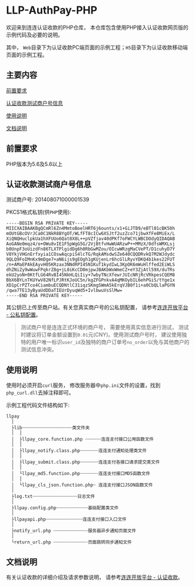 # LLP-AuthPay-PHP

欢迎来到连连认证收款的PHP仓库， 本仓库包含使用PHP接入认证收款网页版的示例代码及必要的说明。

其中， ```Web```目录下为认证收款PC端页面的示例工程；```H5```目录下为认证收款移动端页面的示例工程。

## 主要内容

[前置要求](#前置要求)

[认证收款测试商户号信息](#认证收款测试商户号信息)

[使用说明](#使用说明)

[文档说明](#文档说明)

## 前置要求

PHP版本为5.6及5.6以上

## 认证收款测试商户号信息

测试商户号: 201408071000001539

PKCS1格式私钥(供```PHP```使用): 

```text
-----BEGIN RSA PRIVATE KEY-----
MIICXAIBAAKBgQCmRl6Zn4MmtoBoelHRT6j6ounts/x1+GiJTB9/eBTl01cBK50h
mOUtGBcOVrJCa0C1NkR8BYgOT/WLfFT8cICw6XSJtf2uzZco71jbwXfFe8MiEx/L
XiQNQHuclpkUa1hXFUUo6Qat8X8L++pVZfjav40dPKf7oFWCYLWBCDOdyQIDAQAB
AoGANe0mqz4/o+OWu8vIE1F5pWgG5G/2VjBtfvHwWUARzwP++MMzX/0dfsWMXLsj
b0UnpF3oUizdFn86TLXTPlgidDg6h0RbGwMZou/OIcwWRzgMaCVePT/D1cuhyD7Y
V8YkjVHGnErfxyia1COswAqcpiS4lcTG/RqkAMsdwSZe640CQQDRvkQ7M2WJdydc
9QLQ9FoIMnKx9mDge7+aN6ijs9gEOgh1gKUjenLr6hcGlLRyvYDKQ4b1kes22FUT
/n+AMaEPAkEAyvH05KRzax3NNdRPI45N1KuT1kydIwL3KpOK6mWuHlffed2EiWLS
dhZNiZy9wWuwFPqkrZ8g+jL0iKcCD0mjpwJBAKbWxWmeCZ+eY3ZjAtl59X/duTRs
ekU2yoN+0KtfLG64RvBI45NkHLQiIiy+7wbyTNcXfewrJUIcNRjRcVRkpesCQEM8
BbX6BYLnTKUYwV82NfLPJRtKJoUC5n/kgZFGPnkvA4qMKOybIL6ehPGiS/tYge1x
XD1pCrPZTco4CiambuECQDNtlC31iqzSKmgSWmA5kErqVJB0f1i+a0CbQLlaPGYN
/qwa7TE13yByaUdDDaTIEUrDyuqWd5+IvlbwuVsSlMw=
-----END RSA PRIVATE KEY-----
```

其公钥已上传至商户站。有关您真实商户号的公私钥配置， 请参考[连连开放平台 - 公私钥配置](https://zealous-kare-7abde4.netlify.com/docs/development/signature-key-generation)。

> 测试商户号是连连正式环境的商户号， 需要使用真实信息进行测试， 测试时建议将订单金额设置到```0.01```元(CNY)。使用测试商户号时， 建议使用独特的用户唯一标识```user_id```及独特的商户订单号```no_order```以免与其他商户的测试信息冲突。

## 使用说明

使用时必须开启```curl```服务， 修改服务器中```php.ini```文件的设置，找到```php_curl.dll```去掉注释即可。

示例工程代码文件结构如下:

```text
llpay
  │
  ├lib┈┈┈┈┈┈┈┈┈┈┈┈┈┈┈┈┈┈┈类文件夹
  │  │
  │  ├llpay_core.function.php ┈┈┈┈┈┈连连支付接口公用函数文件
  │  │
  │  ├llpay_notify.class.php┈┈┈┈┈┈┈连连支付通知处理类文件
  │  │
  │  ├llpay_submit.class.php┈┈┈┈┈┈┈连连支付各接口请求提交类文件
  │  │
  │  └llpay_md5.function.php┈┈┈┈┈┈┈连连支付接口MD5函数文件
  │  │
  │  └llpay_cls_json.function.php┈ 连连支付接口JSON函数文件
  │
  ├log.txt┈┈┈┈┈┈┈┈┈┈┈┈┈┈┈┈┈日志文件
  │
  ├llpay.config.php┈┈┈┈┈┈┈┈┈┈┈┈基础配置类文件
  │
  ├llpayapi.php┈┈┈┈┈┈┈┈┈┈┈┈┈┈连连支付接口入口文件
  │
  ├notify_url.php ┈┈┈┈┈┈┈┈┈┈┈┈┈服务器异步通知页面文件
  │
  └return_url.php ┈┈┈┈┈┈┈┈┈┈┈┈┈页面跳转同步通知文件
```

## 文档说明

有关认证收款的详细介绍及请求参数说明， 请参考[连连开放平台 - 认证收款](https://zealous-kare-7abde4.netlify.com/docs/receive-money/express/overview)。